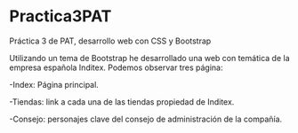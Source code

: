 # Practica3PAT
Práctica 3 de PAT, desarrollo web con CSS y Bootstrap

Utilizando un tema de Bootstrap he desarrollado una web con temática de la empresa española Inditex. 
Podemos observar tres página: 

-Index: Página principal.

-Tiendas: link a cada una de las tiendas propiedad de Inditex. 

-Consejo: personajes clave del consejo de administración de la compañía.
